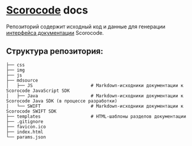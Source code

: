 # [Scorocode](https://scorocode.ru) docs

Репозиторий содержит исходный код и данные для генерации [интерфейса документации](https://scorocode.github.io/scorocode-docs/) Scorocode.

## Структура репозитория:

    ├── css                     
    ├── img                      
    ├── js                      
    ├── mdsource
    │   ├── JS                      # Markdown-исходники документации к Scorocode JavaScript SDK
    │   ├── Java                    # Markdown-исходники документации к Scorocode Java SDK (в процессе разработки)
    │   └── SWIFT                   # Markdown-исходники документации к Scorocode SWIFT SDK
    ├── templates                   # HTML-шаблоны разделов документации
    ├── .gitignore
    ├── favicon.ico
    ├── index.html
    └── params.json
